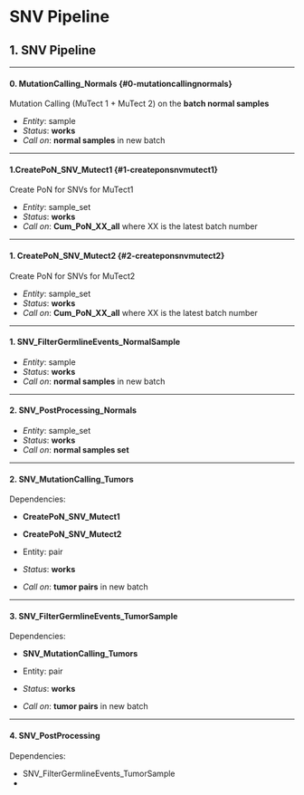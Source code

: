 # SNV Pipeline

## 1. SNV Pipeline

---

#### 0. MutationCalling\_Normals {#0-mutationcallingnormals}

Mutation Calling \(MuTect 1 + MuTect 2\) on the **batch normal samples**

* _Entity_: sample
* _Status_: **works**
* _Call on_: **normal samples** in new batch

---

#### 1.CreatePoN\_SNV\_Mutect1 {#1-createponsnvmutect1}

Create PoN for SNVs for MuTect1

* _Entity_: sample\_set
* _Status_: **works**
* _Call on_: **Cum\_PoN\_XX\_all** where XX is the latest batch number

---

#### 1. CreatePoN\_SNV\_Mutect2 {#2-createponsnvmutect2}

Create PoN for SNVs for MuTect2

* _Entity_: sample\_set
* _Status_: **works**
* _Call on_: **Cum\_PoN\_XX\_all** where XX is the latest batch number

---

#### 1. SNV\_FilterGermlineEvents\_NormalSample

* _Entity_: sample
* _Status_: **works**
* _Call on_: **normal samples** in new batch

---

#### 2. SNV\_PostProcessing\_Normals

* _Entity_: sample\_set
* _Status_: **works**
* _Call on_: **normal samples set**

---

#### 2. SNV\_MutationCalling\_Tumors

Dependencies:

* **CreatePoN\_SNV\_Mutect1**
* **CreatePoN\_SNV\_Mutect2**

* Entity: pair

* _Status_: **works**

* _Call on_: **tumor pairs** in new batch

---

#### 3. SNV\_FilterGermlineEvents\_TumorSample

Dependencies:

* **SNV\_MutationCalling\_Tumors**

* Entity: pair

* _Status_: **works**

* _Call on_: **tumor pairs** in new batch

---

#### 4. SNV\_PostProcessing

Dependencies:

* SNV\_FilterGermlineEvents\_TumorSample
* 


